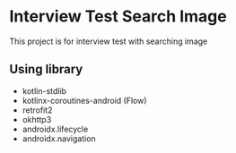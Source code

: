 # Interview Test Search Image

This project is for interview test with searching image

## Using library

- kotlin-stdlib
- kotlinx-coroutines-android (Flow)
- retrofit2
- okhttp3
- androidx.lifecycle
- androidx.navigation
